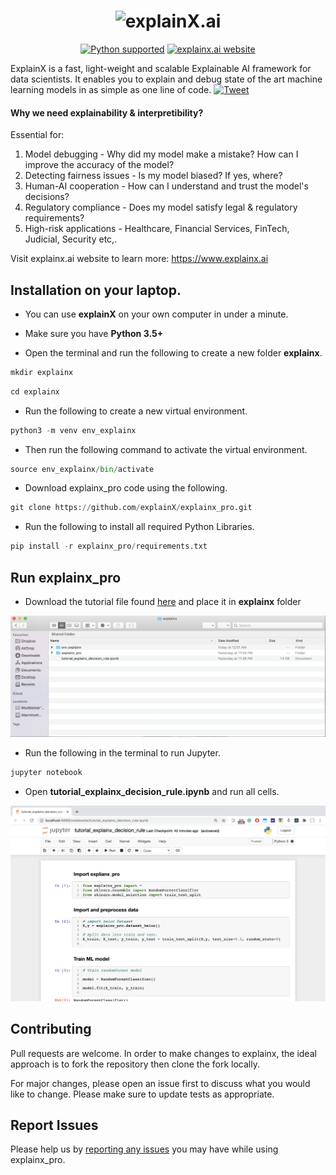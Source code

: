 <h1 align="center">
	<img width="300" src="https://i.ibb.co/yY7tfDg/Logo.jpg" alt="explainX.ai"> 
	<br>
</h1>

<p align="center">
  <a href="https://www.python.org/downloads/"><img src="https://img.shields.io/badge/python-3.6%20|%203.7|%203.8-brightgreen.svg" alt="Python supported"></a>
  <!-- <a href="https://pypi.org/project/explainx/"><img src="https://badge.fury.io/py/explainx.svg" alt="PyPi Version"></a> -->
  <!-- <a href="https://pypi.org/project/explainx/"><img src="https://img.shields.io/pypi/dm/explainx" alt="PyPi Downloads"></a> -->
  <a href="https://www.explainx.ai/"><img src="https://img.shields.io/website?url=https%3A%2F%2Fwww.explainx.ai%2F" alt="explainx.ai website"></a>
</p>


ExplainX is a fast, light-weight and scalable Explainable AI framework for data scientists. It enables you to explain and debug state of the art machine learning models in as simple as one line of code. [![Tweet](https://img.shields.io/twitter/url/http/shields.io.svg?style=social)](https://twitter.com/intent/tweet?text=Explain%20any%20black-box%20Machine%20Learning%20model%20in%20just%20one%20line%20of%20code%21&url=https://www.explainx.ai&hashtags=xai,explainable_ai,explainable_machine_learning,trust_in_ai,transparent_ai)




#### Why we need explainability & interpretibility?

Essential for:
1. Model debugging - Why did my model make a mistake? How can I improve the accuracy of the model?
2. Detecting fairness issues - Is my model biased? If yes, where?
3. Human-AI cooperation - How can I understand and trust the model's decisions?
4. Regulatory compliance - Does my model satisfy legal & regulatory requirements?
5. High-risk applications - Healthcare, Financial Services, FinTech, Judicial, Security etc,.

Visit explainx.ai website to learn more: https://www.explainx.ai     



## Installation on your laptop.

* You can use **explainX** on your own computer in under a minute. 

* Make sure you have **Python 3.5+**

* Open the terminal and run the following to create a new folder **explainx**.
```python
mkdir explainx
```
```python
cd explainx
```

* Run the following to create a new virtual environment.
```python
python3 -m venv env_explainx
```
* Then run the following command to activate the virtual environment.

```python
source env_explainx/bin/activate
```
* Download explainx_pro code using the following.

```python
git clone https://github.com/explainX/explainx_pro.git
```

* Run the following to install all required Python Libraries.

```python
pip install -r explainx_pro/requirements.txt
```


## Run explainx_pro

* Download the tutorial file found [here](https://drive.google.com/drive/folders/13Px_4Sus-MZOS5R3rPMUvBCejqWhpDVS?usp=sharing) and place it in **explainx** folder

<img width="600" src="download_tutorial_file.png" alt="explainX.ai">

* Run the following in the terminal to run Jupyter.

```python
jupyter notebook
```

* Open **tutorial_explainx_decision_rule.ipynb** and run all cells.

<img width="600" src="jupyternotebook.png" alt="explainX.ai">


## Contributing
Pull requests are welcome. In order to make changes to explainx, the ideal approach is to fork the repository then clone the fork locally.

For major changes, please open an issue first to discuss what you would like to change.
Please make sure to update tests as appropriate.

## Report Issues

Please help us by [reporting any issues](https://github.com/explainX/explainx_pro/issues) you may have while using explainx_pro.

